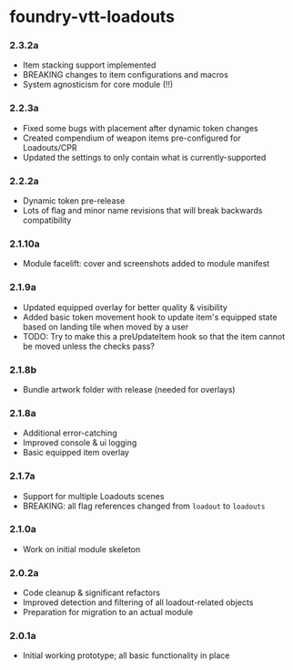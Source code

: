 # foundry-vtt-loadouts

### 2.3.2a
- Item stacking support implemented
- BREAKING changes to item configurations and macros
- System agnosticism for core module (!!)

### 2.2.3a
- Fixed some bugs with placement after dynamic token changes
- Created compendium of weapon items pre-configured for Loadouts/CPR
- Updated the settings to only contain what is currently-supported

### 2.2.2a
- Dynamic token pre-release
- Lots of flag and minor name revisions that will break backwards compatibility

### 2.1.10a
- Module facelift: cover and screenshots added to module manifest

### 2.1.9a
- Updated equipped overlay for better quality & visibility
- Added basic token movement hook to update item's equipped state based on landing tile when moved by a user
- TODO: Try to make this a preUpdateItem hook so that the item cannot be moved unless the checks pass?

### 2.1.8b
- Bundle artwork folder with release (needed for overlays)

### 2.1.8a
- Additional error-catching
- Improved console & ui logging
- Basic equipped item overlay

### 2.1.7a
- Support for multiple Loadouts scenes
- BREAKING: all flag references changed from `loadout` to `loadouts`

### 2.1.0a
- Work on initial module skeleton

### 2.0.2a
- Code cleanup & significant refactors
- Improved detection and filtering of all loadout-related objects
- Preparation for migration to an actual module

### 2.0.1a
- Initial working prototype; all basic functionality in place